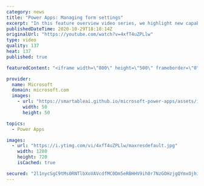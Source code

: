 ```yaml
---
category: news
title: "Power Apps: Managing form settings"
excerpt: "In this feature overview video series, we highlight new capabilities included in the latest update to Microsoft Power Apps.  Improvements to Microsoft Power Apps for managing form settings and events allow users to set various features on a form in the new modern designer.   Get the most out of Power"
publishedDateTime: 2020-10-29T18:18:14Z
originalUrl: "https://youtube.com/watch?v=4xfT4uZPLlw"
type: video
quality: 137
heat: 137
published: true

featuredContent: "<iframe width=\"800\" height=\"500\" frameborder=\"0\" src=\"https://www.youtube.com/embed/4xfT4uZPLlw\" allow=\"accelerometer; autoplay; encrypted-media; gyroscope; picture-in-picture\" allowfullscreen></iframe>"

provider:
  name: Microsoft
  domain: microsoft.com
  images:
    - url: "https://smartableai.github.io/microsoft-power-apps/assets/images/organizations/microsoft.com-50x50.jpg"
      width: 50
      height: 50

topics:
  - Power Apps

images:
  - url: "https://i.ytimg.com/vi/4xfT4uZPLlw/maxresdefault.jpg"
    width: 1280
    height: 720
    isCached: true

secured: "2l1nycSgC9tMs0RNTlbXoVAVcdfMC0Dm5eRBHHV9ih0r7NzGOHzjgQYmxOjhiNxaa3pO8Z10jACl3hKmZcRm5UGI6qXsuWkoQZU5hXsSVH62CYHPf4FN00GW1ajlYgo+DF9FSfWHca7J2kwlIPw981mnUp28gf4L2BDq0z2TC/mQ5qWxZkNnIDJ8R1tD0iKfIGropq4INGJ7ZS0q+CbzdvQFq7fUfcIvbMzsIaZSu2eFKCbqKvDGYYg6yzRGJK1WVr6XB+MUkgzlfLwNDbQ8ABcNoz6qZ8lsIlrr2cfkbUIMZPXeXjmYX2mZ/aqO9gJs87Lx9hJ/z+tpQhIvNCTlAIF5SSP25LRlj1gMBeNuaoNLNB1/1MrKA4oH9LKntnhQMv8TOjiDRf6ka/hGM1FY98gm6LPVB73JB85Leo1vZ68=;b4RyTHUcNk9N90qEfQuWSw=="
---
```


